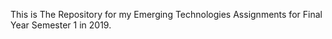 This is The Repository for my Emerging Technologies Assignments for Final Year Semester 1 in 2019. 
